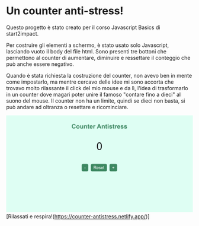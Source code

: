 # Un counter anti-stress!
Questo progetto è stato creato per il corso Javascript Basics di start2impact. 

Per costruire gli elementi a schermo, è stato usato solo Javascript, lasciando vuoto il body del file html.
Sono presenti tre bottoni che permettono al counter di aumentare, diminuire e ressettare il conteggio che può anche essere negativo.

Quando è stata richiesta la costruzione del counter, non avevo ben in mente come impostarlo, ma mentre cercavo delle idee mi sono accorta che trovavo molto rilassante il click del mio mouse e da lì, l'idea di trasformarlo in un counter dove magari poter unire il famoso "contare fino a dieci" al suono del mouse. Il counter non ha un limite, quindi se dieci non basta, si può andare ad oltranza o resettare e ricominciare. 

![screenshot](src/img/counter-img.png)
[Rilassati e respira!(https://counter-antistress.netlify.app/)]